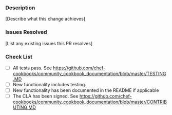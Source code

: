 ### Description

[Describe what this change achieves]

### Issues Resolved

[List any existing issues this PR resolves]

### Check List
- [ ] All tests pass. See https://github.com/chef-cookbooks/community_cookbook_documentation/blob/master/TESTING.MD
- [ ] New functionality includes testing.
- [ ] New functionality has been documented in the README if applicable
- [ ] The CLA has been signed. See https://github.com/chef-cookbooks/community_cookbook_documentation/blob/master/CONTRIBUTING.MD
